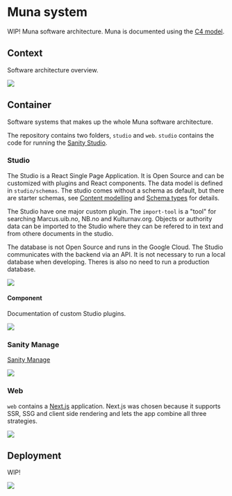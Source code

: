 # Muna system

WIP! Muna software architecture. Muna is documented using the [C4 model](https://c4model.com/).

## Context

Software architecture overview.

![](./diagrams/context.svg)

## Container

Software systems that makes up the whole Muna software architecture.

The repository contains two folders, `studio` and `web`. `studio` contains the code for running the [Sanity Studio](https://www.sanity.io/docs/sanity-studio). 

### Studio

The Studio is a React Single Page Application. It is Open Source and can be customized with plugins and React components. The data model is defined in `studio/schemas`. The studio comes without a schema as default, but there are starter schemas, see [Content modelling](https://www.sanity.io/docs/content-modelling) and [Schema types](https://www.sanity.io/docs/schema-types) for details.

The Studio have one major custom plugin. The `import-tool` is a "tool" for searching Marcus.uib.no, NB.no and Kulturnav.org. Objects or authority data can be imported to the Studio where they can be refered to in text and from othere documents in the studio.

The database is not Open Source and runs in the Google Cloud. The Studio communicates with the backend via an API. It is not necessary to run a local database when developing. Theres is also no need to run a production database.

![](./diagrams/container_studio.svg)

#### Component

Documentation of custom Studio plugins.

![](./diagrams/component_studio.svg)


### Sanity Manage

[Sanity Manage](https://www.sanity.io/manage)

![](./diagrams/container_sanity_manage.svg)
### Web

`web` contains a [Next.js](https://nextjs.org/) application. Next.js was chosen because it supports SSR, SSG and client side rendering and lets the app combine all three strategies.

![](./diagrams/container_web.svg)
## Deployment

WIP!

![](./diagrams/deployment.svg)